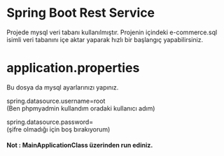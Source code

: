 # Spring Boot Rest Service

Projede mysql veri tabanı kullanılmıştır. Projenin içindeki e-commerce.sql isimli veri tabanını içe aktar yaparak hızlı bir başlangıç yapabilirsiniz.

# application.properties
Bu dosya da mysql ayarlarınızı yapınız.

spring.datasource.username=root</br>
(Ben phpmyadmin kullandım oradaki kullanıcı adım)

spring.datasource.password=</br>
(şifre olmadığı için boş bırakıyorum)

<h4>Not : MainApplicationClass üzerinden run ediniz.</h4>
